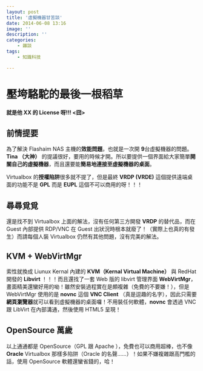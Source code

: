 ```yaml
---
layout: post
title: '虛擬機器甘苦談'
date: 2014-06-08 13:16
image: ''
description: ''
categories:
    - 雜談
tags:
    - 知識科技

---
```

# 壓垮駱駝的最後一根稻草

**就是他 XX 的 License 呀!!! <囧>**

## 前情提要

為了解決 Flashaim NAS 主機的**效能問題**，也就是一次開 **9**台虛擬機器的問題。**Tina （大神）** 的提議很好，要用的時候才開。所以要提供一個界面給大家簡單**開關自己的虛擬機器**，而且還要能**簡易地連接至虛擬機器的桌面**。

Virtualbox 的**授權陷阱**很多就不提了，但是最終 **VRDP (VRDE)** 這個提供遠端桌面的功能不是 **GPL** 而是 **EUPL** 這個不可以商用的呀！！！

## 尋尋覓覓

還是找不到 Virtualbox 上面的解法，沒有任何第三方開發 **VRDP** 的替代品，而在 Guest 內部提供 RDP/VNC 在 Guest 出狀況時根本就廢了！（實際上也真的有發生）而請每個人裝 Virtualbox 仍然有其他問題，沒有完美的解法。

## KVM + WebVirtMgr

索性就換成 Liunux Kernal 內建的 **KVM（Kernal Virtual Machine）** 與 RedHat 開發的 **Libvirt** ！！！而且還找了一套 Web 版的 libvirt 管理界面 **WebVirtMgr**，畫面精美還蠻好用的呦！雖然安裝過程實在是頗複雜（免費的不要嫌！），但是 WebVirtMgr 使用的是 **novnc** 這個 **VNC Client** （真是逗趣的名字），因此只需要**網頁瀏覽器**就可以看到虛擬機器的桌面囉！不用裝任何軟體，**novnc** 會透過 VNC 跟 LibVirt 在內部溝通，然後使用 HTML5 呈現！

## OpenSource 萬歲

以上通通都是 OpenSource（GPL 跟 Apache ），免費也可以商用超棒，也不像 **Oracle** Virtualbox 那樣多陷阱（Oracle 的名聲......）！如果不嫌複雜跟高門檻的話，使用 OpenSource 軟體還蠻省錢的，哈！
